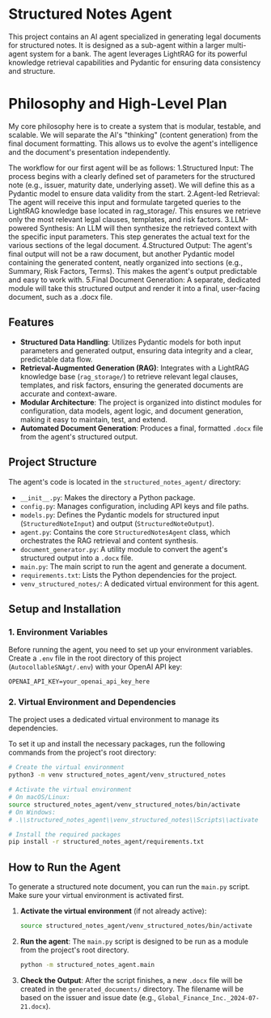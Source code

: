 # Structured Notes Agent

This project contains an AI agent specialized in generating legal documents for structured notes. It is designed as a sub-agent within a larger multi-agent system for a bank. The agent leverages LightRAG for its powerful knowledge retrieval capabilities and Pydantic for ensuring data consistency and structure.

# Philosophy and High-Level Plan

My core philosophy here is to create a system that is modular, testable, and scalable. We will separate the AI's "thinking" (content generation) from the final document formatting. This allows us to evolve the agent's intelligence and the document's presentation independently.

The workflow for our first agent will be as follows:
1.Structured Input: The process begins with a clearly defined set of parameters for the structured note (e.g., issuer, maturity date, underlying asset). We will define this as a Pydantic model to ensure data validity from the start.
2.Agent-led Retrieval: The agent will receive this input and formulate targeted queries to the LightRAG knowledge base located in rag_storage/. This ensures we retrieve only the most relevant legal clauses, templates, and risk factors.
3.LLM-powered Synthesis: An LLM will then synthesize the retrieved context with the specific input parameters. This step generates the actual text for the various sections of the legal document.
4.Structured Output: The agent's final output will not be a raw document, but another Pydantic model containing the generated content, neatly organized into sections (e.g., Summary, Risk Factors, Terms). This makes the agent's output predictable and easy to work with.
5.Final Document Generation: A separate, dedicated module will take this structured output and render it into a final, user-facing document, such as a .docx file.

## Features

- **Structured Data Handling**: Utilizes Pydantic models for both input parameters and generated output, ensuring data integrity and a clear, predictable data flow.
- **Retrieval-Augmented Generation (RAG)**: Integrates with a LightRAG knowledge base (`rag_storage/`) to retrieve relevant legal clauses, templates, and risk factors, ensuring the generated documents are accurate and context-aware.
- **Modular Architecture**: The project is organized into distinct modules for configuration, data models, agent logic, and document generation, making it easy to maintain, test, and extend.
- **Automated Document Generation**: Produces a final, formatted `.docx` file from the agent's structured output.

## Project Structure

The agent's code is located in the `structured_notes_agent/` directory:

- `__init__.py`: Makes the directory a Python package.
- `config.py`: Manages configuration, including API keys and file paths.
- `models.py`: Defines the Pydantic models for structured input (`StructuredNoteInput`) and output (`StructuredNoteOutput`).
- `agent.py`: Contains the core `StructuredNotesAgent` class, which orchestrates the RAG retrieval and content synthesis.
- `document_generator.py`: A utility module to convert the agent's structured output into a `.docx` file.
- `main.py`: The main script to run the agent and generate a document.
- `requirements.txt`: Lists the Python dependencies for the project.
- `venv_structured_notes/`: A dedicated virtual environment for this agent.

## Setup and Installation

### 1. Environment Variables

Before running the agent, you need to set up your environment variables. Create a `.env` file in the root directory of this project (`AutocollableSNAgt/.env`) with your OpenAI API key:

```
OPENAI_API_KEY=your_openai_api_key_here
```

### 2. Virtual Environment and Dependencies

The project uses a dedicated virtual environment to manage its dependencies.

To set it up and install the necessary packages, run the following commands from the project's root directory:

```bash
# Create the virtual environment
python3 -m venv structured_notes_agent/venv_structured_notes

# Activate the virtual environment
# On macOS/Linux:
source structured_notes_agent/venv_structured_notes/bin/activate
# On Windows:
# .\\structured_notes_agent\\venv_structured_notes\\Scripts\\activate

# Install the required packages
pip install -r structured_notes_agent/requirements.txt
```

## How to Run the Agent

To generate a structured note document, you can run the `main.py` script. Make sure your virtual environment is activated first.

1.  **Activate the virtual environment** (if not already active):
    ```bash
    source structured_notes_agent/venv_structured_notes/bin/activate
    ```

2.  **Run the agent**:
    The `main.py` script is designed to be run as a module from the project's root directory.

    ```bash
    python -m structured_notes_agent.main
    ```

3.  **Check the Output**:
    After the script finishes, a new `.docx` file will be created in the `generated_documents/` directory. The filename will be based on the issuer and issue date (e.g., `Global_Finance_Inc._2024-07-21.docx`).
